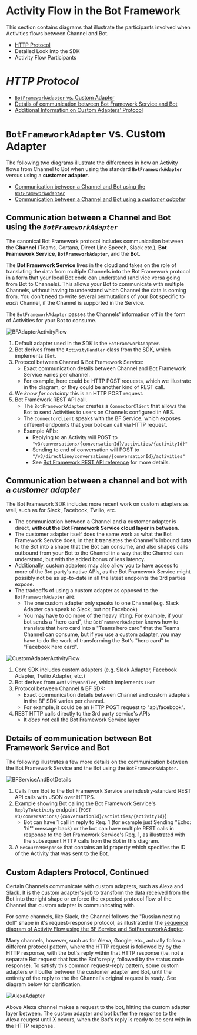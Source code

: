 # Activity Flow in the Bot Framework

This section contains diagrams that illustrate the participants involved when Activities flows between Channel and Bot.

- [HTTP Protocol](#http-protocol)
- Detailed Look into the SDK
- Activity Flow Participants

# *HTTP Protocol*
- [`BotFrameworkAdapter` vs. Custom Adapter](#botframeworkadapter-vs-custom-adapter)
- [Details of communication between Bot Framework Service and Bot](#details-of-communication-between-Bot-Framework-Service-and-Bot)
- [Additional Information on Custom Adapters' Protocol]()

# `BotFrameworkAdapter` vs. Custom Adapter

The following two diagrams illustrate the differences in how an Activity flows from Channel to Bot when using the standard **`BotFrameworkAdapter`** versus using a **customer adapter**.

-  [Communication between a Channel and Bot using the *`BotFrameworkAdapter`*](#communication-between-a-channel-and-bot-using-the-botframeworkadapter)
-  [Communication between a Channel and Bot using a *customer adapter*](#communication-between-a-channel-and-bot-with-a-customer-adapter)

## **Communication between a Channel and Bot using the *`BotFrameworkAdapter`***
The canonical Bot Framework protocol includes communication between the **Channel** (Teams, Cortana, Direct Line Speech, Slack etc.), **Bot Framework Service**, **`BotFrameworkAdapter`**, and the **Bot**.

The **Bot Framework Service** lives in the cloud and takes on the role of translating the data from multiple Channels into the Bot Framework protocol in a form that your local Bot code can understand (and vice versa going from Bot to Channels). This allows your Bot to communicate with multiple Channels, without having to understand which Channel the data is coming from. You don't need to write several permutations of your Bot specific to *each* Channel, if the Channel is supported in the Service.

The `BotFrameworkAdapter` passes the Channels' information off in the form of Activities for your Bot to consume.

![BFAdapterActivityFlow](./BotFrameworkAdapterFlow/BFAdapterActivityFlow.svg "Activity Flow with BotFrameworkAdapter")

1. Default adapter used in the SDK is the `BotFrameworkAdapter`.
2. Bot derives from the `ActivityHandler` class from the SDK, which implements `IBot`.
3. Protocol between Channel & Bot Framework Service:
    * Exact communication details between Channel and Bot Framework Service varies per channel.
    * For example, here could be HTTP POST requests, which we illustrate in the diagram, or they could be another kind of REST call.
4. We *know for certainty* this is an HTTP POST request. 
5. Bot Framework REST API call.
    * The `BotFrameworkAdapter` creates a `ConnectorClient` that allows the Bot to send Activities to users on Channels configured in ABS.
    * The `ConnectorClient` speaks with the BF Service, which exposes different endpoints that your bot can call via HTTP request. 
    * Example APIs:
        * Replying to an Activity will POST to `"v3/conversations/{conversationId}/activities/{activityId}"`
        * Sending to end of conversation will POST to `"/v3/directline/conversations/{conversationId}/activities"`
        * See [Bot Framework REST API reference](https://docs.microsoft.com/en-us/azure/bot-service/rest-api/bot-framework-rest-connector-api-reference?view=azure-bot-service-4.0) for more details.

## **Communication between a channel and bot with a *customer adapter***
The Bot Framework SDK includes more recent work on custom adapters as well, such as for Slack, Facebook, Twilio, etc. 
* The communication between a Channel and a customer adapter is direct, **without the Bot Framework Service cloud layer in between**. 
* The customer adapter itself does the same work as what the Bot Framework Service does, in that it translates the Channel's inbound data to the Bot into a shape that the Bot can consume, and also shapes calls outbound from your Bot to the Channel in a way that the Channel can understand, but with the added bonus of less latency.
* Additionally, custom adapters may also allow you to have access to more of the 3rd party's native APIs, as the Bot Framework Service might possibly not be as up-to-date in all the latest endpoints the 3rd parties expose.
* The tradeoffs of using a custom adapter as opposed to the `BotFrameworkAdapter` are:
    * The one custom adapter only speaks to one Channel (e.g. Slack Adapter can speak to Slack, but not Facebook)
    * You may have to do more of the heavy lifting. For example, if your bot sends a "hero card", the `BotFrameworkAdapter` knows how to translate that hero card into a "Teams hero card" that the Teams Channel can consume, but if you use a custom adapter, you may have to do the work of transforming the Bot's "hero card" to "Facebook hero card".

![CustomAdapterActivityFlow](./CustomAdapterFlow/CustomAdapterActivityFlow.svg "Activity Flow with Custom Adapter")

1. Core SDK includes custom adapters (e.g. Slack Adapter, Facebook Adapter, Twilio Adapter, etc.)
2. Bot derives from `ActivityHandler`, which implements `IBot`
3. Protocol between Channel & BF SDK:
    * Exact communication details between Channel and custom adapters in the BF SDK varies per channel.
    * For example, it could be an HTTP POST request to "api/facebook".
4. REST HTTP calls directly to the 3rd party service's APIs
    * It *does not* call the Bot Framework Service layer

## Details of communication between Bot Framework Service and Bot
The following illustrates a few more details on the communication between the Bot Framework Service and the Bot using the `BotFrameworkAdapter`.

![BFServiceAndBotDetails](./BFServiceAndBotDetails/BFServiceAndBotDetails.svg "BF Service and Bot Details")

1. Calls from Bot to the Bot Framework Service are industry-standard REST API calls with JSON over HTTPS.
2. Example showing Bot calling the Bot Framework Service's `ReplyToActivity` endpoint (`POST v3/conversations/{conversationId}/activities/{activityId}`)
    * Bot can have 1 call in reply to Req. 1 (for example just Sending "Echo: 'hi'" message back) or the bot can have multiple REST calls in response to the Bot Framework Service's Req. 1, as illustrated with the subsequent HTTP calls from the Bot in this diagram.
3. A `ResourceResponse` that contains an id property which specifies the ID of the Activity that was sent to the Bot.


## Custom Adapters Protocol, Continued

Certain Channels communicate with custom adapters, such as Alexa and Slack. It is the custom adapter's job to transform the data received from the Bot into the right shape or enforce the expected protocol flow of the Channel that custom adapter is communitcating with.

For some channels, like Slack, the Channel follows the "Russian nesting doll" shape in it's request-response protocol, as illustrated in the [sequence diagram of Activity Flow using the BF Service and BotFrameworkAdapter](#communication-between-a-channel-and-bot-using-the-botframeworkadapter).

Many channels, however, such as for Alexa, Google, etc., actually follow a different protocol pattern, where the HTTP request is followed by by the HTTP response, with the bot's reply within that HTTP response (i.e. not a separate Bot request that has the Bot's reply, followed by the status code response). To satisfy this common request-reply pattern, some custom adapters will buffer between the customer adapter and Bot, until the entirety of the reply to the the Channel's original request is ready. See diagram below for clarification.

![AlexaAdapter](./CustomAdapterFlow/BufferingWithCustomAdapter.svg)

Above Alexa channel makes a request to the bot, hitting the custom adapter layer between. The custom adapter and bot buffer the response to the Alexa reuqest until X occurs, when the Bot's reply is ready to be sent with in the HTTP response.